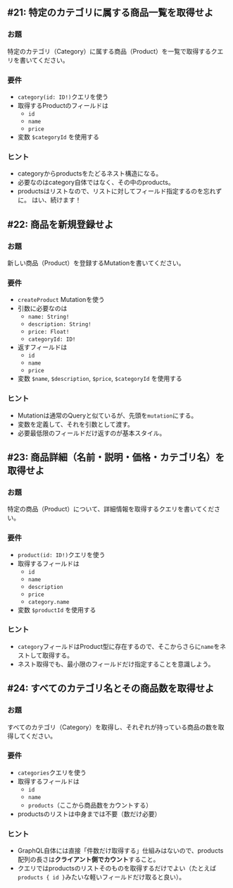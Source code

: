 ## #21: 特定のカテゴリに属する商品一覧を取得せよ

### お題
特定のカテゴリ（Category）に属する商品（Product）を一覧で取得するクエリを書いてください。

### 要件
- `category(id: ID!)`クエリを使う
- 取得するProductのフィールドは
  - `id`
  - `name`
  - `price`
- 変数 `$categoryId` を使用する

### ヒント
- categoryからproductsをたどるネスト構造になる。
- 必要なのはcategory自体ではなく、その中のproducts。
- productsはリストなので、リストに対してフィールド指定するのを忘れずに。
はい、続けます！


## #22: 商品を新規登録せよ

### お題
新しい商品（Product）を登録するMutationを書いてください。

### 要件
- `createProduct` Mutationを使う
- 引数に必要なのは
  - `name: String!`
  - `description: String!`
  - `price: Float!`
  - `categoryId: ID!`
- 返すフィールドは
  - `id`
  - `name`
  - `price`
- 変数 `$name`, `$description`, `$price`, `$categoryId` を使用する

### ヒント
- Mutationは通常のQueryと似ているが、先頭を`mutation`にする。
- 変数を定義して、それを引数として渡す。
- 必要最低限のフィールドだけ返すのが基本スタイル。

## #23: 商品詳細（名前・説明・価格・カテゴリ名）を取得せよ

### お題
特定の商品（Product）について、詳細情報を取得するクエリを書いてください。

### 要件
- `product(id: ID!)`クエリを使う
- 取得するフィールドは
  - `id`
  - `name`
  - `description`
  - `price`
  - `category.name`
- 変数 `$productId` を使用する

### ヒント
- `category`フィールドはProduct型に存在するので、そこからさらに`name`をネストして取得する。
- ネスト取得でも、最小限のフィールドだけ指定することを意識しよう。

## #24: すべてのカテゴリ名とその商品数を取得せよ

### お題
すべてのカテゴリ（Category）を取得し、それぞれが持っている商品の数を取得してください。

### 要件
- `categories`クエリを使う
- 取得するフィールドは
  - `id`
  - `name`
  - `products`（ここから商品数をカウントする）
- productsのリストは中身までは不要（数だけ必要）

### ヒント
- GraphQL自体には直接「件数だけ取得する」仕組みはないので、products配列の長さは**クライアント側でカウント**すること。
- クエリではproductsのリストそのものを取得するだけでよい（たとえば`products { id }`みたいな軽いフィールドだけ取ると良い）。
